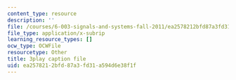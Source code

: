```yaml
---
content_type: resource
description: ''
file: /courses/6-003-signals-and-systems-fall-2011/ea2578212bfd87a3fd31a594d6e38f1f_3D51nqZ-97Q.srt
file_type: application/x-subrip
learning_resource_types: []
ocw_type: OCWFile
resourcetype: Other
title: 3play caption file
uid: ea257821-2bfd-87a3-fd31-a594d6e38f1f
---
```

